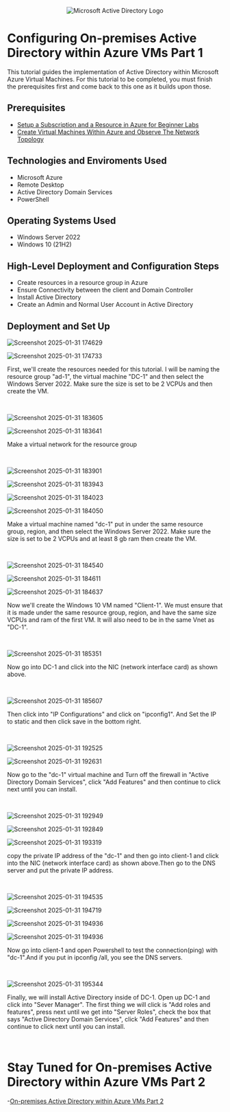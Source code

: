 <p align="center">
<img src="https://i.imgur.com/pU5A58S.png" alt="Microsoft Active Directory Logo"/>
</p>

<h1>Configuring On-premises Active Directory within Azure VMs Part 1</h1>
This tutorial guides the implementation of Active Directory within Microsoft Azure Virtual Machines. For this tutorial to be completed, you must finish the prerequisites first and come back to this one as it builds upon those.  <br />

<h2>Prerequisites</h2>

- [Setup a Subscription and a Resource in Azure for Beginner Labs](https://github.com/bvongpradith/setup-azure-sub-and-resource)
- [Create Virtual Machines Within Azure and Observe The Network Topology](https://github.com/bvongpradith/creating-azure-vm)

<h2>Technologies and Enviroments Used</h2>

- Microsoft Azure
- Remote Desktop
- Active Directory Domain Services
- PowerShell

<h2>Operating Systems Used </h2>

- Windows Server 2022
- Windows 10 (21H2)

<h2>High-Level Deployment and Configuration Steps</h2>

- Create resources in a resource group in Azure
- Ensure Connectivity between the client and Domain Controller
- Install Active Directory
- Create an Admin and Normal User Account in Active Directory

<h2>Deployment and Set Up</h2>

![Screenshot 2025-01-31 174629](https://github.com/user-attachments/assets/c5ab2be9-b483-4f83-b732-f51a22d2574a)

![Screenshot 2025-01-31 174733](https://github.com/user-attachments/assets/bed5eaa1-92c5-4c0b-8f13-635301ce3e2a)

<p>
First, we'll create the resources needed for this tutorial. I will be naming the resource group "ad-1", the virtual machine "DC-1" and then select the Windows Server 2022. Make sure the size is set to be 2 VCPUs and then create the VM.
</p>
<br />

![Screenshot 2025-01-31 183605](https://github.com/user-attachments/assets/efed5f5b-c607-4a15-aa05-c973ec759814)

![Screenshot 2025-01-31 183641](https://github.com/user-attachments/assets/d2ea1e88-8c85-41a0-9f48-b58df6150de9)

<p>
Make a virtual network for the resource group
</p>
<br />

![Screenshot 2025-01-31 183901](https://github.com/user-attachments/assets/074a82eb-b1ca-4b2b-9180-d9608b1e7349)

![Screenshot 2025-01-31 183943](https://github.com/user-attachments/assets/d6d94633-5b92-4ed8-a364-09afbe12720e)

![Screenshot 2025-01-31 184023](https://github.com/user-attachments/assets/b680c47f-ad77-4b9f-b2ba-af5e288567c6)

![Screenshot 2025-01-31 184050](https://github.com/user-attachments/assets/77ea4bac-0469-4e71-8aea-94ba3f386cc6)

<p>
Make a virtual machine named "dc-1" put in under the same resource group, region, and then select the Windows Server 2022. Make sure the size is set to be 2 VCPUs and at least 8 gb ram then create the VM.
</p>
<br />

![Screenshot 2025-01-31 184540](https://github.com/user-attachments/assets/613f3347-c58a-4057-97c1-7de281656ff9)

![Screenshot 2025-01-31 184611](https://github.com/user-attachments/assets/86a70676-ae38-40e4-a46d-6c4457aff039)

![Screenshot 2025-01-31 184637](https://github.com/user-attachments/assets/615c1524-adbe-4692-92c0-3e9d17b9788f)



<p>
Now we'll create the Windows 10 VM named "Client-1". We must ensure that it is made under the same resource group, region, and have the same size VCPUs and ram of the first VM. It will also need to be in the same Vnet as "DC-1".
</p>
<br />

![Screenshot 2025-01-31 185351](https://github.com/user-attachments/assets/37af0c7c-3110-40b1-83ed-4c8121ef3f27)

<p>
Now go into DC-1 and click into the NIC (network interface card) as shown above.
</p>
<br />

![Screenshot 2025-01-31 185607](https://github.com/user-attachments/assets/a87dad66-d705-4165-a760-8f26cdc04c73)

<p>
Then click into "IP Configurations" and click on "ipconfig1". And Set the IP to static and then click save in the bottom right.
</p>
<br />


![Screenshot 2025-01-31 192525](https://github.com/user-attachments/assets/21f8c0b2-ec7b-4a73-8feb-ee9504f42e5d)

![Screenshot 2025-01-31 192631](https://github.com/user-attachments/assets/0d8b0bbc-9aab-4b6d-bc29-a759661d53a6)

<p>
Now go to the "dc-1" virtual machine and Turn off the firewall in "Active Directory Domain Services", click "Add Features" and then continue to click next until you can install.
</p>
<br />

![Screenshot 2025-01-31 192949](https://github.com/user-attachments/assets/749cef13-d0a5-47b0-9a5b-7f9cbc0c37d5)

![Screenshot 2025-01-31 192849](https://github.com/user-attachments/assets/16b93d96-82c8-4686-91ca-60bcad1c3463)

![Screenshot 2025-01-31 193319](https://github.com/user-attachments/assets/9bd46602-4e18-43a5-8b9c-19b489c389db)

<p>
copy the private IP address of the "dc-1" and then go into client-1 and click into the NIC (network interface card) as shown above.Then go to the DNS server and put the private IP address.
</p>
<br />

![Screenshot 2025-01-31 194535](https://github.com/user-attachments/assets/be3bdf63-c83f-416d-8526-938975f1f557)

![Screenshot 2025-01-31 194719](https://github.com/user-attachments/assets/ab6ccab4-6285-4a84-9417-fc4b65d15ef2)

![Screenshot 2025-01-31 194936](https://github.com/user-attachments/assets/b4780da6-7f48-4004-ba33-1c104cdf70a7)

![Screenshot 2025-01-31 194936](https://github.com/user-attachments/assets/ecc60065-926c-4936-9b11-0610f61fd17c)

<p>
Now go into client-1 and open Powershell to test the connection(ping) with "dc-1".And if you put in ipconfig /all, you see the DNS servers.
</p>
<br />


![Screenshot 2025-01-31 195344](https://github.com/user-attachments/assets/d9a0dc9f-bc25-4c09-b651-96aece16a3f4)

<p>
Finally, we will install Active Directory inside of DC-1. Open up DC-1 and click into "Sever Manager". The first thing we will click is "Add roles and features", press next until we get into "Server Roles", check the box that says "Active Directory Domain Services", click "Add Features" and then continue to click next until you can install.
</p>
<br />

<h1>Stay Tuned for On-premises Active Directory within Azure VMs Part 2</h1>

 -[On-premises Active Directory within Azure VMs Part 2](https://github.com/BenjaminG-Dreams/configure-ad2)
